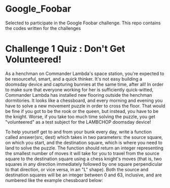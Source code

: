 # Google_Foobar
Selected to participate in the Google Foobar challenge. This repo contains the codes written for the challenges

Challenge 1
Quiz : Don't Get Volunteered!
======================
As a henchman on Commander Lambda's space station, you're expected to be resourceful, smart, and a quick thinker. It's not easy building a doomsday device and capturing bunnies at the same time, after all! In order to make sure that everyone working for her is sufficiently quick-witted, Commander Lambda has installed new flooring outside the henchman dormitories. It looks like a chessboard, and every morning and evening you have to solve a new movement puzzle in order to cross the floor. That would be fine if you got to be the rook or the queen, but instead, you have to be the knight. Worse, if you take too much time solving the puzzle, you get "volunteered" as a test subject for the LAMBCHOP doomsday device!

To help yourself get to and from your bunk every day, write a function called answer(src, dest) which takes in two parameters: the source square, on which you start, and the destination square, which is where you need to land to solve the puzzle.  The function should return an integer representing the smallest number of moves it will take for you to travel from the source square to the destination square using a chess knight's moves (that is, two squares in any direction immediately followed by one square perpendicular to that direction, or vice versa, in an "L" shape).  Both the source and destination squares will be an integer between 0 and 63, inclusive, and are numbered like the example chessboard below:

<!-- # -------------------------
# | 0| 1| 2| 3| 4| 5| 6| 7|
# -------------------------
# | 8| 9|10|11|12|13|14|15|
# -------------------------
# |16|17|18|19|20|21|22|23|
# -------------------------
# |24|25|26|27|28|29|30|31|
# -------------------------
# |32|33|34|35|36|37|38|39|
# -------------------------
# |40|41|42|43|44|45|46|47|
# -------------------------
# |48|49|50|51|52|53|54|55|
# -------------------------
# |56|57|58|59|60|61|62|63|
# ------------------------- -->
